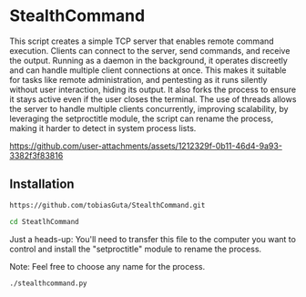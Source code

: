 # StealthCommand
This script creates a simple TCP server that enables remote command execution. Clients can connect to the server, send commands, and receive the output. Running as a daemon in the background, it operates discreetly and can handle multiple client connections at once. This makes it suitable for tasks like remote administration, and pentesting as it runs silently without user interaction, hiding its output. It also forks the process to ensure it stays active even if the user closes the terminal. The use of threads allows the server to handle multiple clients concurrently, improving scalability, by leveraging the setproctitle module, the script can rename the process, making it harder to detect in system process lists.


https://github.com/user-attachments/assets/1212329f-0b11-46d4-9a93-3382f3f83816

## Installation

```bash
https://github.com/tobiasGuta/StealthCommand.git
```

```bash
cd SteatlhCommand
```

Just a heads-up: You'll need to transfer this file to the computer you want to control and install the "setproctitle" module to rename the process.

Note: Feel free to choose any name for the process.

```bash
./stealthcommand.py
```
